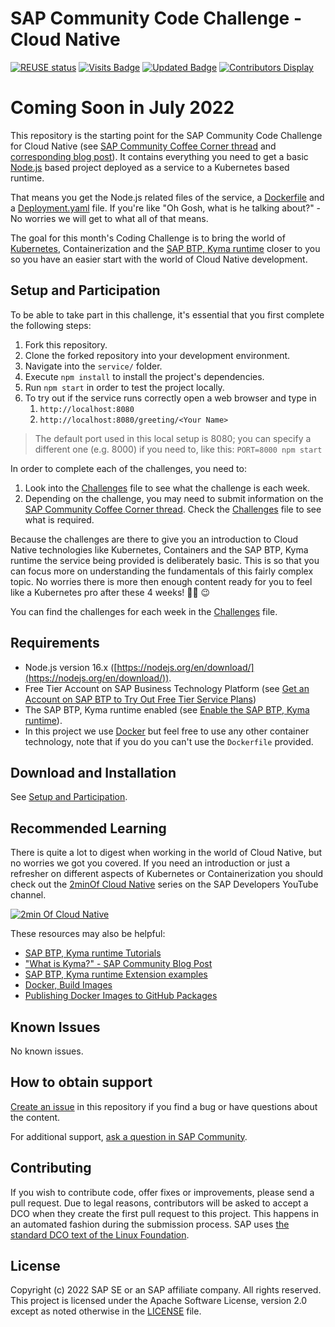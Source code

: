 # SAP Community Code Challenge - Cloud Native
[![REUSE status](https://api.reuse.software/badge/github.com/SAP-samples/sap-community-code-challenge-cloud-native)](https://api.reuse.software/info/github.com/SAP-samples/sap-community-code-challenge-cloud-native)
[![Visits Badge](https://badges.pufler.dev/visits/SAP-samples/sap-community-code-challenge-cloud-native)](https://badges.pufler.dev)
[![Updated Badge](https://badges.pufler.dev/updated/SAP-samples/sap-community-code-challenge-cloud-native)](https://badges.pufler.dev)
[![Contributors Display](https://badges.pufler.dev/contributors/SAP-samples/sap-community-code-challenge-cloud-native)](https://badges.pufler.dev)

# Coming Soon in July 2022

This repository is the starting point for the SAP Community Code Challenge for Cloud Native (see [SAP Community Coffee Corner thread](https://groups.community.sap.com/t5/application-development/sap-community-code-challenge-let-s-set-sail-for-cloud-native/m-p/5748#M60) and [corresponding blog post](https://blogs.sap.com/2022/07/04/sap-community-code-challenge-lets-set-sail-for-cloud-native-island/)). It contains everything you need to get a basic [Node.js](https://nodejs.org/) based project deployed as a service to a Kubernetes based runtime.

That means you get the Node.js related files of the service, a [Dockerfile](https://docs.docker.com/engine/reference/builder/) and a [Deployment.yaml](https://kubernetes.io/docs/concepts/workloads/controllers/deployment/) file. If you're like "Oh Gosh, what is he talking about?" - No worries we will get to what all of that means.

The goal for this month's Coding Challenge is to bring the world of [Kubernetes](https://kubernetes.io), Containerization and the [SAP BTP, Kyma runtime](https://discovery-center.cloud.sap/serviceCatalog/kyma-runtime) closer to you so you have an easier start with the world of Cloud Native development.

## Setup and Participation

To be able to take part in this challenge, it's essential that you first complete the following steps:

1. Fork this repository.
1. Clone the forked repository into your development environment.
1. Navigate into the `service/` folder.
1. Execute `npm install` to install the project's dependencies.
1. Run `npm start` in order to test the project locally.
1. To try out if the service runs correctly open a web browser and type in
   1. `http://localhost:8080`
   2. `http://localhost:8080/greeting/<Your Name>`

> The default port used in this local setup is 8080; you can specify a different one (e.g. 8000) if you need to, like this: `PORT=8000 npm start`

In order to complete each of the challenges, you need to:

1. Look into the [Challenges](Challenges.md) file to see what the challenge is each week.
2. Depending on the challenge, you may need to submit information on the [SAP Community Coffee Corner thread](https://groups.community.sap.com/t5/coffee-corner/). Check the [Challenges](Challenges.md) file to see what is required.

Because the challenges are there to give you an introduction to Cloud Native technologies like Kubernetes, Containers and the SAP BTP, Kyma runtime the service being provided is deliberately basic. This is so that you can focus more on understanding the fundamentals of this fairly complex topic. No worries there is more then enough content ready for you to feel like a Kubernetes pro after these 4 weeks! 🧑‍💻 😉

You can find the challenges for each week in the [Challenges](Challenges.md) file.

## Requirements

* Node.js version 16.x ([https://nodejs.org/en/download/](https://nodejs.org/en/download/)).
* Free Tier Account on SAP Business Technology Platform (see [Get an Account on SAP BTP to Try Out Free Tier Service Plans](https://developers.sap.com/tutorials/btp-free-tier-account.html))
* The SAP BTP, Kyma runtime enabled (see [Enable the SAP BTP, Kyma runtime](https://developers.sap.com/tutorials/cp-kyma-getting-started.html)).
* In this project we use [Docker](https://www.docker.com) but feel free to use any other container technology, note that if you do you can't use the `Dockerfile` provided.

## Download and Installation

See [Setup and Participation](#setup-and-participation).

## Recommended Learning

There is quite a lot to digest when working in the world of Cloud Native, but no worries we got you covered. If you need an introduction or just a refresher on different aspects of Kubernetes or Containerization you should check out the [2minOf Cloud Native](https://youtube.com/playlist?list=PL6RpkC85SLQCwaJ54TAAHMvSl5wpVPrai) series on the SAP Developers YouTube channel.

[![2min Of Cloud Native](https://user-images.githubusercontent.com/9074514/174777083-eec57898-f110-4151-b131-242c43c85dc5.jpg)](https://youtube.com/playlist?list=PL6RpkC85SLQCwaJ54TAAHMvSl5wpVPrai)

These resources may also be helpful:

* [SAP BTP, Kyma runtime Tutorials](https://developers.sap.com/tutorial-navigator.html?tag=software-product%3Atechnology-platform%2Fsap-business-technology-platform%2Fsap-btp-kyma-runtime)
* ["What is Kyma?" - SAP Community Blog Post](https://blogs.sap.com/2019/07/08/what-is-kyma/)
* [SAP BTP, Kyma runtime Extension examples](https://github.com/SAP-samples/kyma-runtime-extension-samples)
* [Docker, Build Images](https://docs.docker.com/language/nodejs/build-images/)
* [Publishing Docker Images to GitHub Packages](https://docs.github.com/en/actions/publishing-packages/publishing-docker-images)

## Known Issues

No known issues.

## How to obtain support

[Create an issue](https://github.com/SAP-samples/<repository-name>/issues) in this repository if you find a bug or have questions about the content.

For additional support, [ask a question in SAP Community](https://answers.sap.com/questions/ask.html).

## Contributing

If you wish to contribute code, offer fixes or improvements, please send a pull request. Due to legal reasons, contributors will be asked to accept a DCO when they create the first pull request to this project. This happens in an automated fashion during the submission process. SAP uses [the standard DCO text of the Linux Foundation](https://developercertificate.org/).

## License

Copyright (c) 2022 SAP SE or an SAP affiliate company. All rights reserved. This project is licensed under the Apache Software License, version 2.0 except as noted otherwise in the [LICENSE](LICENSE) file.

